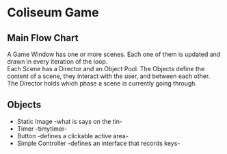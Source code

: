 # Coliseum Game

## Main Flow Chart
A Game Window has one or more scenes. Each one of them is updated and drawn in every iteration of the loop.  
Each Scene has a Director and an Object Pool. The Objects define the content of a scene, they interact with the user, and between each other. The Director holds which phase a scene is currently going through.

## Objects
* Static Image -what is says on the tin-
* Timer -timytimer-
* Button -defines a clickable active area-
* Simple Controller -defines an interface that records keys-